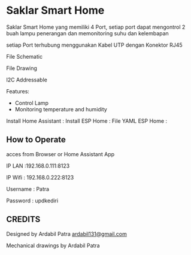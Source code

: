 Saklar Smart Home
=================================================

Saklar Smart Home yang memiliki 4 Port, setiap port dapat mengontrol 2 buah lampu penerangan dan memonitoring suhu dan kelembapan

setiap Port terhubung menggunakan Kabel UTP dengan Konektor RJ45

File Schematic

File Drawing

I2C Addressable

Features:

 * Control Lamp
 * Monitoring temperature and humidity


Install Home Assistant :
Install ESP Home :
File YAML ESP Home :

How to Operate
------------
acces from Browser or Home Assistant App

IP LAN :192.168.0.111:8123

IP Wifi : 192.168.0.222:8123

Username : Patra

Password : updkediri


CREDITS
-------
Designed by Ardabil Patra ardabil131@gmail.com

Mechanical drawings by Ardabil Patra
